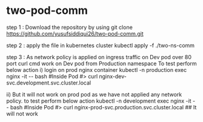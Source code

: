 # two-pod-comm

step 1 : Download the repository by using 
  git clone https://github.com/yusufsiddiqui26/two-pod-comm.git

step 2 : apply the file in kubernetes cluster
kubectl apply -f ./two-ns-comm 


step 3 : As network policy is applied on ingress traffic on Dev pod over 80 port curl cmd work on Dev pod from Production namespace
   To test perform below action
   i) login on prod nginx container
      kubectl -n production exec nginx -it -- bash
      #Inside Pod #>  curl nginx-dev-svc.development.svc.cluster.local

   ii) But it will not work on prod pod as we have not applied any network policy. to test perform below action
      kubectl -n development exec nginx -it -- bash
      #Inside Pod #>  curl nginx-prod-svc.production.svc.cluster.local    ## It will not work
 
